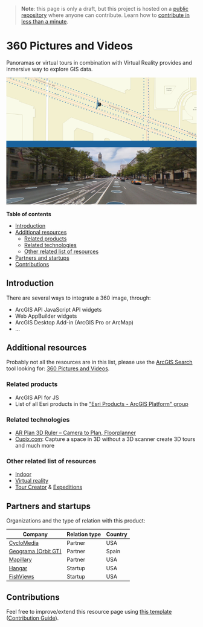 > **Note**: this page is only a draft, but this project is hosted on a [public repository](https://github.com/hhkaos/awesome-arcgis) where anyone can contribute. Learn how to [contribute in less than a minute](https://github.com/hhkaos/awesome-arcgis/blob/master/CONTRIBUTING.md#contributions).

# 360 Pictures and Videos

Panoramas or virtual tours in combination with Virtual Reality provides and inmersive way to explore GIS data.

![Augmented Reality Developers Screenshot](../../../arcgis/products/product-thumbnails/360.png)

<!-- START doctoc generated TOC please keep comment here to allow auto update -->
<!-- DON'T EDIT THIS SECTION, INSTEAD RE-RUN doctoc TO UPDATE -->
**Table of contents**

- [Introduction](#introduction)
- [Additional resources](#additional-resources)
  - [Related products](#related-products)
  - [Related technologies](#related-technologies)
  - [Other related list of resources](#other-related-list-of-resources)
- [Partners and startups](#partners-and-startups)
- [Contributions](#contributions)

<!-- END doctoc generated TOC please keep comment here to allow auto update -->

## Introduction

There are several ways to integrate a 360 image, through:

* ArcGIS API JavaScript API widgets
* Web AppBuilder widgets
* ArcGIS Desktop Add-in (ArcGIS Pro or ArcMap)
* ...

## Additional resources

Probably not all the resources are in this list, please use the [ArcGIS Search](https://esri-es.github.io/arcgis-search/) tool looking for: [360 Pictures and Videos](https://esri-es.github.io/arcgis-search/?search=360%20Pictures%20and%20Videos&utm_campaign=awesome-list&utm_source=awesome-list&utm_medium=page).

### Related products

* ArcGIS API for JS
* List of all Esri products in the ["Esri Products - ArcGIS Platform" group](https://awesome-arcgis.maps.arcgis.com/home/group.html?id=663480a878724c42aef09a523a8d5139&view=list&start=1&num=20#content)

### Related technologies

* [AR Plan 3D Ruler – Camera to Plan, Floorplanner
](https://play.google.com/store/apps/details?id=com.grymala.arplan)
* [Cupix.com](https://www.cupix.com/): Capture a space in 3D
without a 3D scanner create 3D tours and much more

### Other related list of resources

* [Indoor](../indoor/README.md)
* [Virtual reality](../vr/README.md)
* [Tour Creator](https://vr.google.com/tourcreator/) & [Expeditions](https://play.google.com/store/apps/details?id=com.google.vr.expeditions&hl=en)

## Partners and startups

Organizations and the type of relation with this product:

|Company|Relation type|Country|
|---|---|---|
|[CycloMedia](https://marketplace.arcgis.com/index.html?start=1&view=grid&sortOrder=desc&sortField=uploaded&q=cyclomedia)|Partner|USA|
|[Geograma (Orbit GT)](https://www.geograma.com/en/2017/11/09/plugin-mobile-mapping-para-arcgis/)|Partner|Spain
|[Mapillary](https://marketplace.arcgis.com/listing.html?id=baca0d2258de46f9913ff30d147b6c7b)|Partner|USA
|[Hangar](https://community.esri.com/thread/215451-hangar-joins-esri-startup-program-to-add-task-receive-aerial-insights-to-arcgis)|Startup|USA
|[FishViews](https://marketplace.arcgis.com/listing.html?id=06859768c1db4f02b32313891b0e366b)|Startup|USA

## Contributions

Feel free to improve/extend this resource page using [this template](https://github.com/hhkaos/awesome-arcgis/blob/master/templates/PRODUCT_PAGE_TEMPLATE.md) ([Contribution Guide](https://github.com/hhkaos/awesome-arcgis/blob/master/CONTRIBUTING.md)).
